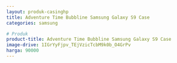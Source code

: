 ```yaml
---
layout: produk-casinghp
title: Adventure Time Bubbline Samsung Galaxy S9 Case
categories: samsung

# Produk
product-title: Adventure Time Bubbline Samsung Galaxy S9 Case
image-drive: 1IGrYyFjpv_TEjVzicTcbM9k0b_O4GrPv
harga: 90000
---
```

